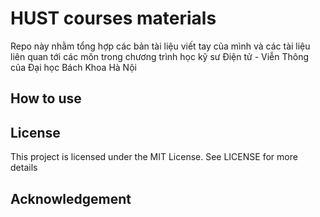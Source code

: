 # HUST courses materials

Repo này nhằm tổng hợp các bản tài liệu viết tay của mình và các tài liệu liên quan tới các môn trong chương trình học kỹ sư Điện tử - Viễn Thông của Đại học Bách Khoa Hà Nội

## How to use

## License

This project is licensed under the MIT License. See LICENSE for more details

## Acknowledgement

